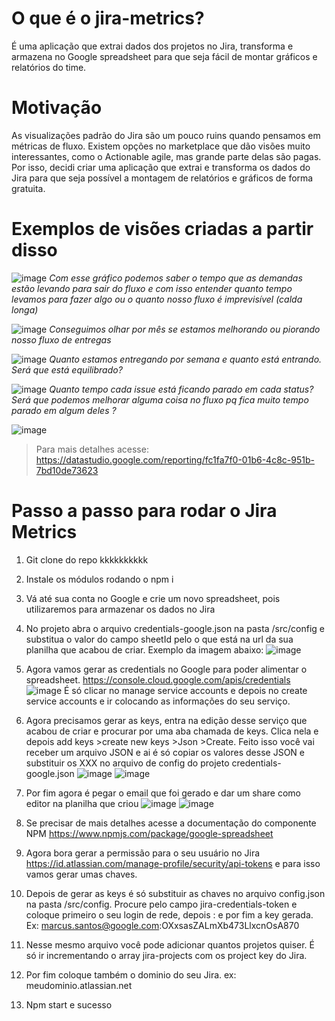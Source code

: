 # O que é o jira-metrics?
É uma aplicação que extrai dados dos projetos no Jira, transforma e armazena no Google spreadsheet para que seja fácil de montar gráficos e relatórios do time.

# Motivação
As visualizações padrão do Jira são um pouco ruins quando pensamos em métricas de fluxo. Existem opções no marketplace que dão visões muito interessantes, como o Actionable agile, mas grande parte delas são pagas. Por isso, decidi criar uma aplicação que extrai e transforma os dados do Jira para que seja possível a montagem de relatórios e gráficos de forma gratuita.

# Exemplos de visões criadas a partir disso

![image](https://user-images.githubusercontent.com/8289330/132953078-49bf200e-8d43-42e0-836e-a424834a9fe5.png)
*Com esse gráfico podemos saber o tempo que as demandas estão levando para sair do fluxo e com isso entender quanto tempo levamos para fazer algo ou o quanto nosso fluxo é imprevisível (calda longa)*

![image](https://user-images.githubusercontent.com/8289330/132953260-734331ab-008c-4cb2-a93a-2180cb07eaf4.png)
*Conseguimos olhar por mês se estamos melhorando ou piorando nosso fluxo de entregas*

![image](https://user-images.githubusercontent.com/8289330/132953291-e47276ea-c439-4ec3-8255-564bc3ff762c.png)
*Quanto estamos entregando por semana e quanto está entrando. Será que está equilibrado?*

![image](https://user-images.githubusercontent.com/8289330/132953365-f6d70893-24a0-434e-b9c8-f71ba99d75a6.png)
*Quanto tempo cada issue está ficando parado em cada status? Será que podemos melhorar alguma coisa no fluxo pq fica muito tempo parado em algum deles ?*

![image](https://user-images.githubusercontent.com/8289330/132953639-e9cde7b5-a061-4a1f-b40f-2d9ea37f1b89.png)

> Para mais detalhes acesse: https://datastudio.google.com/reporting/fc1fa7f0-01b6-4c8c-951b-7bd10de73623

# Passo a passo para rodar o Jira Metrics

1. Git clone do repo kkkkkkkkkk
2. Instale os módulos rodando o npm i
3. Vá até sua conta no Google e crie um novo spreadsheet, pois utilizaremos para armazenar os dados no Jira
4. No projeto abra o arquivo credentials-google.json na pasta /src/config e substitua o valor do campo sheetId pelo o que está na url da sua planilha que acabou de criar. Exemplo da imagem abaixo:
![image](https://user-images.githubusercontent.com/8289330/132967656-3cc02421-65e7-447a-bb86-c210e63bda43.png)

6. Agora vamos gerar as credentials no Google para poder alimentar o spreadsheet. https://console.cloud.google.com/apis/credentials 
![image](https://user-images.githubusercontent.com/8289330/132967453-8f6b432f-32a6-4667-85af-8de76d4231d5.png)
É só clicar no manage service accounts e depois no create service accounts e ir colocando as informações do seu serviço.

7. Agora precisamos gerar as keys, entra na edição desse serviço que acabou de criar e procurar por uma aba chamada de keys. Clica nela e depois add keys >create new keys >Json >Create. Feito isso você vai receber um arquivo JSON e ai é só copiar os valores desse JSON e substituir os XXX no arquivo de config do projeto credentials-google.json 
![image](https://user-images.githubusercontent.com/8289330/132967505-7bef38fc-80f4-4fd4-b43a-8c0aed08410f.png)
![image](https://user-images.githubusercontent.com/8289330/132967529-7631ff91-4de0-4966-b425-3d03d38b9cc7.png)

8. Por fim agora é pegar o email que foi gerado e dar um share como editor na planilha que criou
![image](https://user-images.githubusercontent.com/8289330/132967925-ebd3325a-a9ba-412b-81c0-79120f391cbb.png)
![image](https://user-images.githubusercontent.com/8289330/132967955-20bc6c2c-a506-4c71-914a-cd132cea38e4.png)

8. Se precisar de mais detalhes acesse a documentação do componente NPM https://www.npmjs.com/package/google-spreadsheet

9. Agora bora gerar a permissão para o seu usuário no Jira https://id.atlassian.com/manage-profile/security/api-tokens e para isso vamos gerar umas chaves.
10. Depois de gerar as keys é só substituir as chaves no arquivo config.json na pasta /src/config. Procure pelo campo jira-credentials-token e coloque primeiro o seu login de rede, depois : e por fim a key gerada. Ex: marcus.santos@google.com:OXxsasZALmXb473LlxcnOsA870
11. Nesse mesmo arquivo você pode adicionar quantos projetos quiser. É só ir incrementando o array jira-projects com os project key do Jira.
12. Por fim coloque também o dominio do seu Jira. ex: meudominio.atlassian.net
13. Npm start e sucesso
